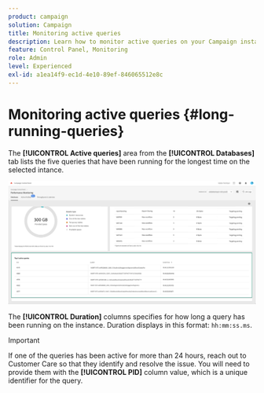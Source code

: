 ```yaml
---
product: campaign
solution: Campaign
title: Monitoring active queries
description: Learn how to monitor active queries on your Campaign instances in the Control Panel.
feature: Control Panel, Monitoring
role: Admin
level: Experienced
exl-id: a1ea14f9-ec1d-4e10-89ef-846065512e8c
---
```

# Monitoring active queries {#long-running-queries}

The **[!UICONTROL Active queries]** area from the **[!UICONTROL Databases]** tab lists the five queries that have been running for the longest time on the selected intance.

![](assets/active-queries.png)

The **[!UICONTROL Duration]** columns specifies for how long a query has been running on the instance. Duration displays in this format: `hh:mm:ss.ms`.

>[!IMPORTANT]
>
>If one of the queries has been active for more than 24 hours, reach out to Customer Care so that they identify and resolve the issue. You will need to provide them with the **[!UICONTROL PID]** column value, which is a unique identifier for the query.
